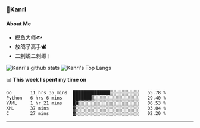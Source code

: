 ### 🌱Kanri
#### About Me
- 摸鱼大师🐟
- 放鸽子高手🕊
- 二刺螈二刺螈！

![Kanri's github stats](https://github-readme-stats.vercel.app/api?username=Yiwen-Chan&show_icons=true&theme=vue&line_height=20)
![Kanri's Top Langs](https://github-readme-stats.vercel.app/api/top-langs/?username=Yiwen-Chan&layout=compact&theme=vue&card_width=270)

📊 **This week I spent my time on**
<!--START_SECTION:waka-->
```text
Go       11 hrs 35 mins  ██████████████░░░░░░░░░░░   55.78 % 
Python   6 hrs 6 mins    ███████▒░░░░░░░░░░░░░░░░░   29.40 % 
YAML     1 hr 21 mins    █▓░░░░░░░░░░░░░░░░░░░░░░░   06.53 % 
XML      37 mins         ▓░░░░░░░░░░░░░░░░░░░░░░░░   03.04 % 
C        27 mins         ▓░░░░░░░░░░░░░░░░░░░░░░░░   02.20 % 
```
<!--END_SECTION:waka-->

***

